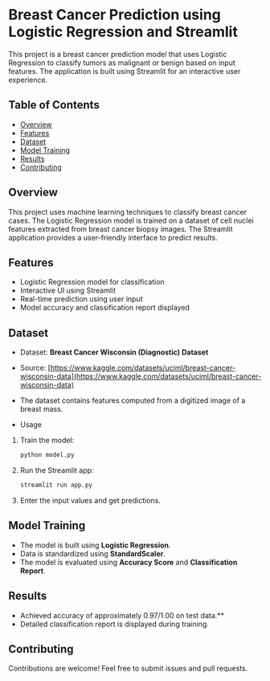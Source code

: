 # Breast Cancer Prediction using Logistic Regression and Streamlit

This project is a breast cancer prediction model that uses Logistic Regression to classify tumors as malignant or benign based on input features. The application is built using Streamlit for an interactive user experience.

## Table of Contents

- [Overview](#overview)
- [Features](#features)
- [Dataset](#dataset)
- [Model Training](#model-training)
- [Results](#results)
- [Contributing](#contributing)



## Overview

This project uses machine learning techniques to classify breast cancer cases. The Logistic Regression model is trained on a dataset of cell nuclei features extracted from breast cancer biopsy images. The Streamlit application provides a user-friendly interface to predict results.

## Features

- Logistic Regression model for classification
- Interactive UI using Streamlit
- Real-time prediction using user input
- Model accuracy and classification report displayed

## Dataset

- Dataset: **Breast Cancer Wisconsin (Diagnostic) Dataset**

- Source: [https://www.kaggle.com/datasets/uciml/breast-cancer-wisconsin-data](https://www.kaggle.com/datasets/uciml/breast-cancer-wisconsin-data)

- The dataset contains features computed from a digitized image of a breast mass.

- Usage

1. Train the model:
   ```bash
   python model.py
   ```
2. Run the Streamlit app:
   ```bash
   streamlit run app.py
   ```
3. Enter the input values and get predictions.

## Model Training

- The model is built using **Logistic Regression**.
- Data is standardized using **StandardScaler**.
- The model is evaluated using **Accuracy Score** and **Classification Report**.

## Results

- Achieved accuracy of approximately 0.97/1.00 on test data.\*\*
- Detailed classification report is displayed during training.

## Contributing

Contributions are welcome! Feel free to submit issues and pull requests.

